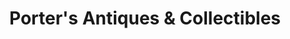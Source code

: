 ---
title: "Porter's Antiques & Collectibles"
url: /joppa/porters-antiques-und-collectibles/
shop: Antiquitäten
---